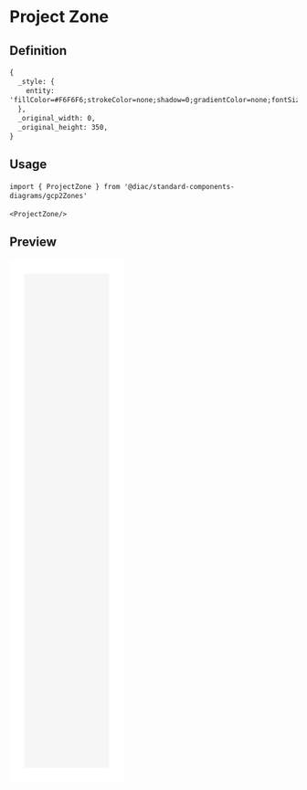 # Project Zone

## Definition

```
{
  _style: { 
    entity: 'fillColor=#F6F6F6;strokeColor=none;shadow=0;gradientColor=none;fontSize=14;align=left;spacing=10;fontColor=#717171;9E9E9E;verticalAlign=top;spacingTop=-4;fontStyle=0;spacingLeft=40;html=1;whiteSpace=wrap;',
  },
  _original_width: 0,
  _original_height: 350,
}
```

## Usage

```
import { ProjectZone } from '@diac/standard-components-diagrams/gcp2Zones'

<ProjectZone/>
```

## Preview

<img src="./project-zone.png" width="200"/>
